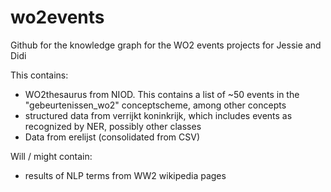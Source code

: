 # wo2events
Github for the knowledge graph for the WO2 events projects for Jessie and Didi

This contains:

- WO2thesaurus from NIOD. This contains a list of ~50 events in the "gebeurtenissen_wo2" conceptscheme, among other concepts
- structured data from verrijkt koninkrijk, which includes events as recognized by NER, possibly other classes
- Data from erelijst (consolidated from CSV)

Will / might contain:
- results of NLP terms from WW2 wikipedia pages
